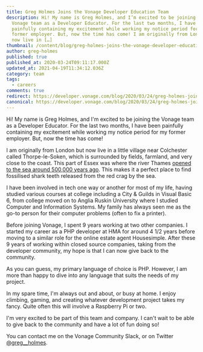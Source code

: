 ```yaml
---
title: Greg Holmes Joins the Vonage Developer Education Team
description: Hi! My name is Greg Holmes, and I’m excited to be joining the
  Vonage team as a Developer Educator. For the last two months, I have been
  painfully containing my excitement while working my notice period for my
  former employer. But, now the time has come! I am originally from London but
  now live in […]
thumbnail: /content/blog/greg-holmes-joins-the-vonage-developer-education-team/Greg_1200_x_600_1.png
author: greg-holmes
published: true
published_at: 2020-03-24T09:11:17.000Z
updated_at: 2021-04-19T11:34:12.036Z
category: team
tags:
  - careers
comments: true
redirect: https://developer.vonage.com/blog/2020/03/24/greg-holmes-joins-the-vonage-developer-education-team
canonical: https://developer.vonage.com/blog/2020/03/24/greg-holmes-joins-the-vonage-developer-education-team
---
```

Hi! My name is Greg Holmes, and I'm excited to be joining the Vonage team as a Developer Educator. For the last two months, I have been painfully containing my excitement while working my notice period for my former employer. But, now the time has come!

I am originally from London but now live in a little village near Colchester called Thorpe-le-Soken, which is surrounded by fields, farmland, and very close to the coast. This part of Essex was where the river Thames <a href="http://www.geoessex.org.uk/the_early_ice_age.html" rel="noopener noreferrer" target="_blank">opened to the sea around 500,000 years ago</a>. This makes it a perfect place to find fossilised shark teeth released from the red crag by the sea.

I have been involved in tech one way or another for most of my life, having studied various courses at college including a City & Guilds in Visual Basic 6, from college moved on to Anglia Ruskin University where I studied Computer and Information Systems. My family has always seen me as the go-to person for their computer problems (often to fix a printer).

Before joining Vonage, I spent 9 years working at two other companies. I started my career as a PHP developer at HMA for around 4 1/2 years before moving to a similar role for the online estate agent Housesimple. After these 9 years of working within closed source companies, taking from the developer community, my hope is that I can now give back to the community.

As you can guess, my primary language of choice is PHP. However, I am more than happy to dive into any language that suits the needs of my project.

In my spare time, I'm always out and about, or busy at home. I enjoy climbing, gaming, and creating whatever development project takes my fancy. Quite often this will involve a Raspberry Pi or two.

I'm very excited to be part of this team and company. I can't wait to be able to give back to the community and have a lot of fun doing so!

You can contact me on the Vonage Community Slack, or on Twitter <a href="https://twitter.com/Greg__Holmes" rel="noopener noreferrer" target="_blank">@greg__holmes</a>.